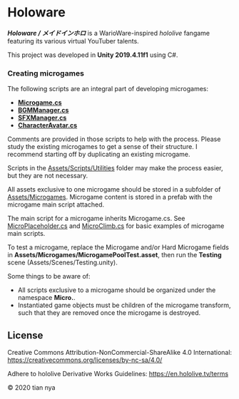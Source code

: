# Holoware
***Holoware / メイドインホロ*** is a WarioWare-inspired *hololive* fangame featuring its various virtual YouTuber talents. 

This project was developed in **Unity 2019.4.11f1** using C#.

### Creating microgames

The following scripts are an integral part of developing microgames:
- **[Microgame.cs](Assets/Scripts/System/Microgame.cs)**
- **[BGMManager.cs](Assets/Scripts/System/BGMManager.cs)**
- **[SFXManager.cs](Assets/Scripts/System/SFXManager.cs)**
- **[CharacterAvatar.cs](Assets/Scripts/UI/CharacterAvatar.cs)**

Comments are provided in those scripts to help with the process. Please study the existing microgames to get a sense of their structure. I recommend starting off by duplicating an existing microgame.

Scripts in the [Assets/Scripts/Utilities](Assets/Scripts/Utilities) folder may make the process easier, but they are not necessary.

All assets exclusive to one microgame should be stored in a subfolder of [Assets/Microgames](Assets/Microgames). Microgame content is stored in a prefab with the microgame main script attached.

The main script for a microgame inherits Microgame.cs. See [MicroPlaceholder.cs](Assets/Microgames/Placeholder/MicroPlaceholder.cs) and [MicroClimb.cs](Assets/Microgames/Climb/MicroClimb.cs) for basic examples of microgame main scripts.

To test a microgame, replace the Microgame and/or Hard Microgame fields in **Assets/Microgames/MicrogamePoolTest.asset**, then run the **Testing** scene (Assets/Scenes/Testing.unity).

Some things to be aware of:
- All scripts exclusive to a microgame should be organized under the namespace **Micro.<microgame name>**.
- Instantiated game objects must be children of the microgame transform, such that they are removed once the microgame is destroyed.

## License

Creative Commons Attribution-NonCommercial-ShareAlike 4.0 International: https://creativecommons.org/licenses/by-nc-sa/4.0/

Adhere to hololive Derivative Works Guidelines: https://en.hololive.tv/terms

© 2020 tian nya
